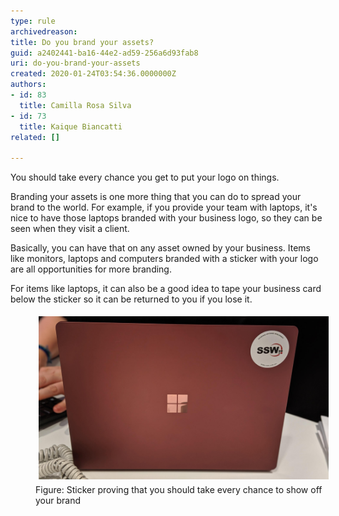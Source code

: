 ```yaml
---
type: rule
archivedreason: 
title: Do you brand your assets?
guid: a2402441-ba16-44e2-ad59-256a6d93fab8
uri: do-you-brand-your-assets
created: 2020-01-24T03:54:36.0000000Z
authors:
- id: 83
  title: Camilla Rosa Silva
- id: 73
  title: Kaique Biancatti
related: []

---
```


You should take every chance you get to put your logo on things. 




<!--endintro-->

Branding your assets is one more thing that you can do to spread your brand to the world. For example, if you provide your team with laptops, it's nice to have those laptops branded with your business logo, so they can be seen when they visit a client.

Basically, you can have that on any asset owned by your business. Items like monitors, laptops and computers branded with a sticker with your logo are all opportunities for more branding.

For items like laptops, it can also be a good idea to tape your business card below the sticker so it can be returned to you if you lose it.
<dl class="ssw15-rteElement-ImageArea"><dd class="ssw15-rteElement-FigureNormal"><img src="MicrosoftTeams-image (7).png" alt="MicrosoftTeams-image (7).png" style="margin:5px;width:808px;">Figure: Sticker proving that you should take every chance to show off your brand<br></dd></dl>
